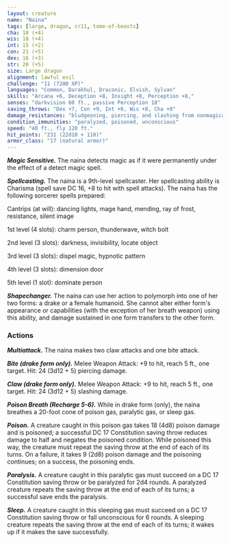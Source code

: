 ```yaml
---
layout: creature
name: "Naina"
tags: [large, dragon, cr11, tome-of-beasts]
cha: 18 (+4)
wis: 18 (+4)
int: 15 (+2)
con: 21 (+5)
dex: 16 (+3)
str: 20 (+5)
size: Large dragon
alignment: lawful evil
challenge: "11 (7200 XP)"
languages: "Common, Darakhul, Draconic, Elvish, Sylvan"
skills: "Arcana +6, Deception +8, Insight +8, Perception +8,"
senses: "darkvision 60 ft., passive Perception 18"
saving_throws: "Dex +7, Con +9, Int +6, Wis +8, Cha +8"
damage_resistances: "bludgeoning, piercing, and slashing from nonmagical weapons"
condition_immunities: "paralyzed, poisoned, unconscious"
speed: "40 ft., fly 120 ft."
hit_points: "231 (22d10 + 110)"
armor_class: "17 (natural armor)"
---
```


***Magic Sensitive.*** The naina detects magic as if it were permanently under the effect of a detect magic spell.

***Spellcasting.*** The naina is a 9th-level spellcaster. Her spellcasting ability is Charisma (spell save DC 16, +8 to hit with spell attacks). The naina has the following sorcerer spells prepared:

Cantrips (at will): dancing lights, mage hand, mending, ray of frost, resistance, silent image

1st level (4 slots): charm person, thunderwave, witch bolt

2nd level (3 slots): darkness, invisibility, locate object

3rd level (3 slots): dispel magic, hypnotic pattern

4th level (3 slots): dimension door

5th level (1 slot): dominate person

***Shapechanger.*** The naina can use her action to polymorph into one of her two forms: a drake or a female humanoid. She cannot alter either form's appearance or capabilities (with the exception of her breath weapon) using this ability, and damage sustained in one form transfers to the other form.

### Actions

***Multiattack.*** The naina makes two claw attacks and one bite attack.

***Bite (drake form only).*** Melee Weapon Attack: +9 to hit, reach 5 ft., one target. Hit: 24 (3d12 + 5) piercing damage.

***Claw (drake form only).*** Melee Weapon Attack: +9 to hit, reach 5 ft., one target. Hit: 24 (3d12 + 5) slashing damage.

***Poison Breath (Recharge 5-6).*** While in drake form (only), the naina breathes a 20-foot cone of poison gas, paralytic gas, or sleep gas.

***Poison.*** A creature caught in this poison gas takes 18 (4d8) poison damage and is poisoned; a successful DC 17 Constitution saving throw reduces damage to half and negates the poisoned condition. While poisoned this way, the creature must repeat the saving throw at the end of each of its turns. On a failure, it takes 9 (2d8) poison damage and the poisoning continues; on a success, the poisoning ends.

***Paralysis.*** A creature caught in this paralytic gas must succeed on a DC 17 Constitution saving throw or be paralyzed for 2d4 rounds. A paralyzed creature repeats the saving throw at the end of each of its turns; a successful save ends the paralysis.

***Sleep.*** A creature caught in this sleeping gas must succeed on a DC 17 Constitution saving throw or fall unconscious for 6 rounds. A sleeping creature repeats the saving throw at the end of each of its turns; it wakes up if it makes the save successfully.

